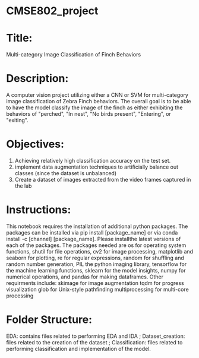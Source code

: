 # CMSE802_project
# Title: 
Multi-category Image Classification of Finch Behaviors
# Description: 
A computer vision project utilizing either a CNN or SVM for multi-category image classification of Zebra Finch behaviors. The overall goal is to be able to have the model classify the image of the finch as either exhibiting the behaviors of "perched", "In nest", "No birds present", "Entering", or "exiting".
# Objectives: 
1. Achieving relatively high classification accuracy on the test set.
2. implement data augmentation techniques to artificially balance out classes (since the dataset is unbalanced)
3. Create a dataset of images extracted from the video frames captured in the lab 
# Instructions: 
This notebook requires the installation of additional python packages. The packages can be installed via pip install [package_name] or via conda install -c [channel] [package_name]. Please installthe latest versions of each of the packages. The packages needed are os for operating system functions, shutil for file operations, cv2 for image processing, matplotlib and seaborn for plotting, re for regular expressions, random for shuffling and random number generation, PIL the python imaging library, tensorflow for the machine learning functions, sklearn for the model insights, numpy for numerical operations, and pandas for making dataframes. 
Other requirments include:
skimage for image augmentation
tqdm for progress visualization
glob for Unix-style pathfinding
multiprocessing for multi-core processing
# Folder Structure: 
EDA: contains files related to performing EDA and IDA ; Dataset_creation: files related to the creation of the dataset ; Classification: files related to performing classification and implementation of the model. 
